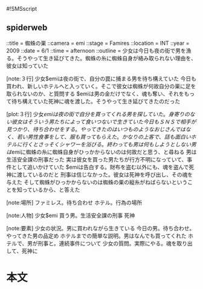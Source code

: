#!SMSscript

## spiderweb

::title = 蜘蛛の巣
::camera = emi
::stage = Famires
::location = INT
::year = 2009
::date = 6/1
::time = afternoon
::outline = 少女は今日も夜の街で男を漁る。そうやって生き延びてきた。蜘蛛の糸に蜘蛛自身が絡み取られない理由を、彼女は知っていた

[note:３行]
少女$emiは夜の街で、自分の罠に捕まる男を待ち構えていた
今日も買われ、新しいホテルへと入っていく。そこで彼女は蜘蛛が何故自分の巣に足を取られないのか、と質問する
$emiは男の金だけでなく、魂も奪い、それをもって待ち構えていた死神に魂を渡した。そうやって生き延びてきたのだった

[plot:３行]
少女$emiは夜の街で自分を買ってくれる男を探していた。身寄りのない彼女はそういう男たちによって食いつないで生きていた
今日もＳＮＳで相手が見つかり、待ち合わせをする。やってきたのはいつものようなおじさんではなく、若い男性
食事をして、服も買ってもらえた。かなりの上客で、話も面白い
ホテルに行くとさっそくシャワーを浴びる。終わっても男は何もしようとしない
男は$emiに蜘蛛の糸に蜘蛛自身がひっかからないのは何故だと思う、と尋ねる
男は生活安全課の刑事だった
実は彼女を買った男たちが行方不明になっていて、事件として追いかけていた
$emiは告白する。財布を盗む以外にも、魂を盗んで死神に渡しているのだと
刑事は信じなかった。彼女は死神を呼び出し、その魂を与えた
そして蜘蛛がひっかからないのは蜘蛛の巣の縦糸がねばらないということを知っているから、と答えた

[note:場所]
ファミレス。待ち合わせ
ホテル。行為の場所

[note:人物]
少女$emi
買う男。生活安全課の刑事
死神

[note:要素]
少女の状況。男に買われながら生きている
今日の男。待ち合わせ。やってきた男の品定め
ホテルまでの簡単な説明。男はなんでも買ってくれた
ホテルで、男が刑事と。連続事件について
少女の質問。実際にやる。魂を取り出して、死神に

# 本文
